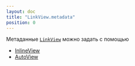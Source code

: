 ```yaml
---
layout: doc
title: "LinkView.metadata"
position: 0
---
```


Метаданные [`LinkView`](../) можно задать с помощью 

* [InlineView](InlineView/)
* [AutoView](AutoView/)